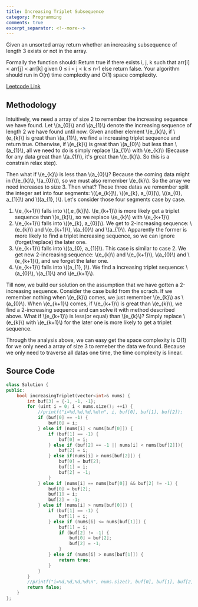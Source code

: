 ```yaml
---
title: Increasing Triplet Subsequence
category: Programming
comments: true
excerpt_separator: <!--more-->
---
```

Given an unsorted array return whether an increasing subsequence of length 3 exists or not in the array.
<!--more-->
Formally the function should:
Return true if there exists i, j, k
such that arr[i] < arr[j] < arr[k] given 0 ≤ i < j < k ≤ n-1 else return false.
Your algorithm should run in O(n) time complexity and O(1) space complexity.

[Leetcode Link](https://leetcode.com/problems/increasing-triplet-subsequence)

## Methodology
Intuitively, we need a array of size 2 to remember the increasing sequence we have found. Let \\(a_{0}\\) and \\(a_{1}\\) denote the increasing sequence of length 2 we have found until now. Given another element \\(e_{k}\\), if \\(e_{k}\\) is great than \\(a_{1}\\), we find a increasing triplet sequence and return true. Otherwise, if \\(e_{k}\\) is great than \\(a_{0}\\) but less than \\(a_{1}\\), all we need to do is simply replace \\(a_{1}\\) with \\(e_{k}\\) (Because for any data great than \\(a_{1}\\), it's great than \\(e_{k}\\). So this is a constrain relax step).

Then what if \\(e_{k}\\) is less than \\(a_{0}\\)? Because the coming data might in (\\(e_{k}\\), \\(a_{0}\\)), so we must also remember \\(e_{k}\\). So the array we need increases to size 3. Then what? Those three datas we remember split the integer set into four segments: \\((,e_{k}]\\), \\((e_{k}, a_{0}]\\), \\((a_{0}, a_{1}]\\) and \\((a_{1}, )\\). Let's consider those four segments case by case.
1. \\(e_{k+1}\\) falls into \\((,e_{k}]\\). \\(e_{k+1}\\) is more likely get a triplet sequence than \\(e_{k}\\), so we replace \\(e_{k}\\) with \\(e_{k+1}\\)
2. \\(e_{k+1}\\) falls into \\((e_{k}, a_{0}]\\). We get to 2-increasing sequence: \\(e_{k}\\) and \\(e_{k+1}\\), \\(a_{0}\\) and \\(a_{1}\\). Apparently the former is more likely to find a triplet increasing sequence, so we can ignore (forget/replace) the later one.
3. \\(e_{k+1}\\) falls into \\((a_{0}, a_{1}]\\). This case is similar to case 2. We get new 2-increasing sequence:  \\(e_{k}\\) and \\(e_{k+1}\\), \\(a_{0}\\) and \\(e_{k+1}\\), and we forget the later one.
4. \\(e_{k+1}\\) falls into \\((a_{1}, )\\). We find a increasing triplet sequence: \\(a_{0}\\), \\(a_{1}\\) and \\(e_{k+1}\\).

Till now, we build our solution on the assumption that we have gotten a 2-increasing sequence. Consider the case build from the scrach. If we remember nothing when \\(e_{k}\\) comes, we just remember \\(e_{k}\\) as \\(a_{0}\\). When \\(e_{k+1}\\) comes, if \\(e_{k+1}\\) is great than \\(e_{k}\\), we find a 2-increasing sequence and can solve it with method described above. What if \\(e_{k+1}\\) is less(or equal) than \\(e_{k}\\)? Simply replace \\(e_{k}\\) with \\(e_{k+1}\\) for the later one is more likely to get a triplet sequence.

Through the analysis above, we can easy get the space complexity is O(1) for we only need a array of size 3 to remeber the data we found. Because we only need to traverse all datas one time, the time complexity is linear.

## Source Code
```C++
class Solution {
public:
    bool increasingTriplet(vector<int>& nums) {
        int buf[3] = {-1, -1, -1};
        for (uint i = 0; i < nums.size(); ++i) {
            //printf("i=%d,%d,%d,%d\n", i, buf[0], buf[1], buf[2]);
            if (buf[0] == -1) {
                buf[0] = i;
            } else if (nums[i] < nums[buf[0]]) {
                if (buf[1] == -1) {
                    buf[0] = i;
                } else if (buf[2] == -1 || nums[i] < nums[buf[2]]){
                    buf[2] = i;
                } else if(nums[i] > nums[buf[2]]) {
                    buf[0] = buf[2];
                    buf[1] = i;
                    buf[2] = -1;
                }
            } else if (nums[i] == nums[buf[0]] && buf[2] != -1) {
                buf[0] = buf[2];
                buf[1] = i;
                buf[2] = -1;
            } else if (nums[i] > nums[buf[0]]) {
                if (buf[1] == -1) {
                    buf[1] = i;
                } else if (nums[i] <= nums[buf[1]]) {
                    buf[1] = i;
                    if (buf[2] != -1) {
                        buf[0] = buf[2];
                        buf[2] = -1;
                    }
                } else if (nums[i] > nums[buf[1]]) {
                    return true;
                }
            }
        }
        //printf("i=%d,%d,%d,%d\n", nums.size(), buf[0], buf[1], buf[2]);
        return false;
    }
};
```
